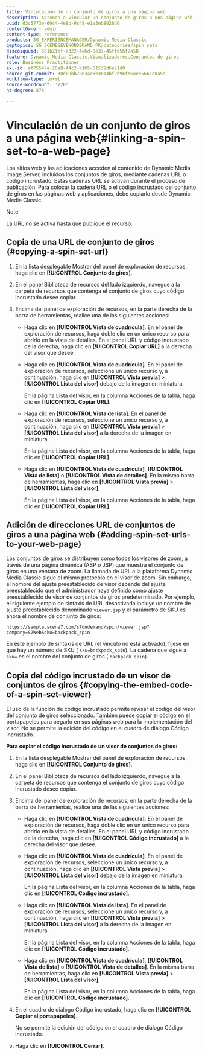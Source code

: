 ```yaml
---
title: Vinculación de un conjunto de giros a una página web
description: Aprenda a vincular un conjunto de giros a una página web.
uuid: d3c5773e-60c4-4e8b-9c48-e1e3eb8028d0
contentOwner: admin
content-type: reference
products: SG_EXPERIENCEMANAGER/Dynamic-Media-Classic
geptopics: SG_SCENESEVENONDEMAND_PK/categories/spin_sets
discoiquuid: 651b21ef-e322-4e6d-8e37-45ffd56f7a58
feature: Dynamic Media Classic,Visualizadores,Conjuntos de giros
role: Business Practitioner
exl-id: af75547e-20e8-44c2-b165-01532d6e21d0
source-git-commit: 38d09bb78834c6b3614bf2b96fd6aee5661e0a5a
workflow-type: tm+mt
source-wordcount: '720'
ht-degree: 87%

---
```


# Vinculación de un conjunto de giros a una página web{#linking-a-spin-set-to-a-web-page}

Los sitios web y las aplicaciones acceden al contenido de Dynamic Media Image Server, incluidos los conjuntos de giros, mediante cadenas URL o código incrustado. Estas cadenas URL se activan durante el proceso de publicación. Para colocar la cadena URL o el código incrustado del conjunto de giros en las páginas web y aplicaciones, debe copiarlo desde Dynamic Media Classic.

>[!NOTE]
>
>La URL no se activa hasta que publique el recurso.

## Copia de una URL de conjunto de giros {#copying-a-spin-set-url}

1. En la lista desplegable Mostrar del panel de exploración de recursos, haga clic en **[!UICONTROL Conjunto de giros]**.
1. En el panel Biblioteca de recursos del lado izquierdo, navegue a la carpeta de recursos que contenga el conjunto de giros cuyo código incrustado desee copiar.
1. Encima del panel de exploración de recursos, en la parte derecha de la barra de herramientas, realice una de las siguientes acciones:

   * Haga clic en **[!UICONTROL Vista de cuadrícula]**. En el panel de exploración de recursos, haga doble clic en un único recurso para abrirlo en la vista de detalles. En el panel URL y código incrustado de la derecha, haga clic en **[!UICONTROL Copiar URL]** a la derecha del visor que desee.
   * Haga clic en **[!UICONTROL Vista de cuadrícula]**. En el panel de exploración de recursos, seleccione un único recurso y, a continuación, haga clic en **[!UICONTROL Vista previa]** > **[!UICONTROL Lista del visor]** debajo de la imagen en miniatura.

      En la página Lista del visor, en la columna Acciones de la tabla, haga clic en **[!UICONTROL Copiar URL]**.

   * Haga clic en **[!UICONTROL Vista de lista]**. En el panel de exploración de recursos, seleccione un único recurso y, a continuación, haga clic en **[!UICONTROL Vista previa]** > **[!UICONTROL Lista del visor]** a la derecha de la imagen en miniatura.

      En la página Lista del visor, en la columna Acciones de la tabla, haga clic en **[!UICONTROL Copiar URL]**.

   * Haga clic en **[!UICONTROL Vista de cuadrícula]**, **[!UICONTROL Vista de lista]** o **[!UICONTROL Vista de detalles]**. En la misma barra de herramientas, haga clic en **[!UICONTROL Vista previa]** > **[!UICONTROL Lista del visor]**.

      En la página Lista del visor, en la columna Acciones de la tabla, haga clic en **[!UICONTROL Copiar URL]**.

## Adición de direcciones URL de conjuntos de giros a una página web {#adding-spin-set-urls-to-your-web-page}

Los conjuntos de giros se distribuyen como todos los visores de zoom, a través de una página dinámica (ASP o JSP) que muestra el conjunto de giros en una ventana de zoom. La llamada de URL a la plataforma Dynamic Media Classic sigue el mismo protocolo en el visor de zoom. Sin embargo, el nombre del ajuste preestablecido de visor depende del ajuste preestablecido que el administrador haya definido como ajuste preestablecido de visor de conjuntos de giros predeterminado. Por ejemplo, el siguiente ejemplo de sintaxis de URL desactivada incluye un nombre de ajuste preestablecido denominado `viewer.jsp` y el parámetro de SKU es ahora el nombre de conjunto de giros:

```as3
https://sample.scene7.com/s7ondemand/spin/viewer.jsp?company=S7Web&sku=backpack_spin
```

En este ejemplo de sintaxis de URL (el vínculo no está activado), fíjese en que hay un número de SKU ( `sku=backpack_spin`). La cadena que sigue a `sku=` es el nombre del conjunto de giros ( `backpack spin`).

## Copia del código incrustado de un visor de conjuntos de giros {#copying-the-embed-code-of-a-spin-set-viewer}

El uso de la función de código incrustado permite revisar el código del visor del conjunto de giros seleccionado. También puede copiar el código en el portapapeles para pegarlo en sus páginas web para la implementación del visor. No se permite la edición del código en el cuadro de diálogo Código incrustado.

**Para copiar el código incrustado de un visor de conjuntos de giros:**

1. En la lista desplegable Mostrar del panel de exploración de recursos, haga clic en **[!UICONTROL Conjunto de giros]**.
1. En el panel Biblioteca de recursos del lado izquierdo, navegue a la carpeta de recursos que contenga el conjunto de giros cuyo código incrustado desee copiar.
1. Encima del panel de exploración de recursos, en la parte derecha de la barra de herramientas, realice una de las siguientes acciones:

   * Haga clic en **[!UICONTROL Vista de cuadrícula]**. En el panel de exploración de recursos, haga doble clic en un único recurso para abrirlo en la vista de detalles. En el panel URL y código incrustado de la derecha, haga clic en **[!UICONTROL Código incrustado]** a la derecha del visor que desee.
   * Haga clic en **[!UICONTROL Vista de cuadrícula]**. En el panel de exploración de recursos, seleccione un único recurso y, a continuación, haga clic en **[!UICONTROL Vista previa]** > **[!UICONTROL Lista del visor]** debajo de la imagen en miniatura.

      En la página Lista del visor, en la columna Acciones de la tabla, haga clic en **[!UICONTROL Código incrustado]**.

   * Haga clic en **[!UICONTROL Vista de lista]**. En el panel de exploración de recursos, seleccione un único recurso y, a continuación, haga clic en **[!UICONTROL Vista previa]** > **[!UICONTROL Lista del visor]** a la derecha de la imagen en miniatura.

      En la página Lista del visor, en la columna Acciones de la tabla, haga clic en **[!UICONTROL Código incrustado]**.

   * Haga clic en **[!UICONTROL Vista de cuadrícula]**, **[!UICONTROL Vista de lista]** o **[!UICONTROL Vista de detalles]**. En la misma barra de herramientas, haga clic en **[!UICONTROL Vista previa]** > **[!UICONTROL Lista del visor]**.

      En la página Lista del visor, en la columna Acciones de la tabla, haga clic en **[!UICONTROL Código incrustado]**.

1. En el cuadro de diálogo Código incrustado, haga clic en **[!UICONTROL Copiar al portapapeles]**.

   No se permite la edición del código en el cuadro de diálogo Código incrustado.

1. Haga clic en **[!UICONTROL Cerrar]**.
